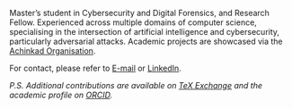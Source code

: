 <!--- ### Halló þarna! 👋 --->

Master’s student in Cybersecurity and Digital Forensics, and Research Fellow. Experienced across multiple domains of computer science, specialising in the intersection of artificial intelligence and cybersecurity, particularly adversarial attacks. Academic projects are showcased via the [Achinkad Organisation](https://github.com/Achinkad).

For contact, please refer to <a href="mailto:jose.apareia@gmail.com">E-mail</a> or [LinkedIn](https://www.linkedin.com/in/joseareia).

_P.S. Additional contributions are available on [TeX Exchange](https://tex.stackexchange.com/users/355054/joseareia) and the academic profile on [ORCID](https://orcid.org/0009-0000-0595-0468)._
